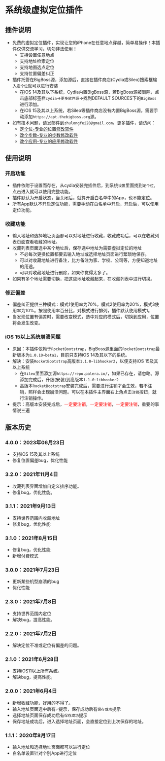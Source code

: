 # 系统级虚拟定位插件

## 插件说明
* 免费的虚拟定位插件，实现让您的iPhone在任意地点穿越，简单易操作！本插件仅供交流学习，切勿非法使用！
  * 支持设置任意地点
  * 支持地址检索定位
  * 支持地图选点定位
  * 支持位置偏差纠正
* 插件托管在BigBoss源，添加源后，直接在插件商店(Cydia或Sileo)搜索框输入`定个位`就可以进行安装
  * 在iOS 14及其以下系统，Cydia内置BigBoss源，若BigBoss源被删除，点击底部标签栏`cydia`->`更多软件源`->找到DEFAULT SOURCES下的`BigBoss`进行添加。
  * 在iOS 15及其以上系统，若Sileo等插件商店没有内置BigBoss源，需要手动添加`https://apt.thebigboss.org`源。
* 如有技术问题，请发邮件到`zhulongfei28@gmail.com`。更多插件，请访问：
  * [定个位-专业的位置修改软件](http://cydia.saurik.com/package/me.lochook.app)
  * [改个步数-专业的步数修改软件](http://cydia.saurik.com/package/me.health.app)
  * [改个应用-专业的应用修改软件](http://cydia.saurik.com/package/me.afhook.app)

## 使用说明
### 开启功能
* 插件依附于设置而存在，从cydia安装完插件后，到系统`设置`里面找到`定个位`，点击进入就可以使用完整功能。
* 插件默认为开启状态，当关闭后，就算开启白名单中的App，也不能定位。
* 所有App默认不开启定位功能，需要手动在白名单中开启，开启后，可以使用定位功能。

### 收藏功能
* 输入地址和选择地址页面都可以对地址进行收藏，收藏成功后，可以在收藏列表页面查看收藏的地址。
* 收藏列表页面选中某个地址后，保存选中地址为需要虚拟定位的地址
  * 不必每次更换位置都要去输入地址或选择地址页面进行繁琐地保存。
  * 可以对收藏地址进行备注，比方备注为家、学校、公司等，方便知道地址的用途。
  * 可以对收藏地址进行删除，如果你觉得太多了。
* 如果有多个地址需要切换，把这些地址收藏起来，在收藏列表中进行切换。

### 修正偏差
* 偏差纠正提供三种模式：模式1使用率为70%，模式2使用率为20%，模式3使用率为10%。按照使用率百分比，对模式进行排列，插件默认使用模式1。
* 当发现位置有偏差时，需要改变模式，选中对应的模式后，切换到应用，位置将会发生改变。

### iOS 15以上系统崩溃问题
* 原因：本插件依赖于`RocketBootstrap`，BigBoss源里面的`RocketBootstrap`最新版本为`1.0.10~beta1`，目前只支持iOS 14及其以下的系统。
* 解决：安装`RocketBootstrap`高版本`1.1.0~libhooker2`，以便支持iOS 15及其以上系统
  * 在`Sileo`里面添加源`https://repo.palera.in/`，如果已存在，请忽略。源添加完成后，升级(安装)到高版本`1.1.0~libhooker2`
  * 高版本`RocketBootstrap`安装完成后，需要进行注销才会生效，若不注销，照样会出现崩溃问题。可以在本插件主界面右上角点击`注销`按钮，就行注销操作。
* 提示：高版本安装完成后，<font color="red">一定要注销</font>，<font color="red">一定要注销</font>，<font color="red">一定要注销</font>，重要的事情说三遍 

## 版本历史
### 4.0.0：2023年06月23日
* 支持iOS 15及其以上系统
* 修复位置偏差bug，优化性能

### 3.2.0：2021年11月4日
* 收藏列表界面增加自定义排序功能。
* 修复bug，优化性能。

### 3.1.1：2021年9月13日
* 支持世界范围内收藏地址
* 修复bug，优化性能

### 3.1.0：2021年8月15日
* 修复bug，优化性能
* 新增付费模式

### 3.0.0：2021年7月23日
* 更新某些机型崩溃的bug
* 优化性能

### 2.3.0：2021年7月8日
* 支持世界范围内定位
* 解决bug，提高性能。

### 2.2.0：2021年7月2日
* 解决定位不准或定位有偏差的问题。

### 2.1.0：2021年6月28日
* 支持iOS11以上所有系统。
* 解决bug，提高性能。

### 2.0.0：2021年6月4日
* 新增收藏功能，好用的不得了。
* 输入地址页面选中后有`✅`提示，保存成功后有`保存成功`提示
* 选择地址页面保存成功后有`保存成功`提示
* 保存地址成功后，进入选择地址页面，会直接定位到上次保存的地址。

### 1.1.1：2020年8月17日
* 输入地址和选择地址页面都可以进行定位
* 白名单设置针对个别App进行定位
